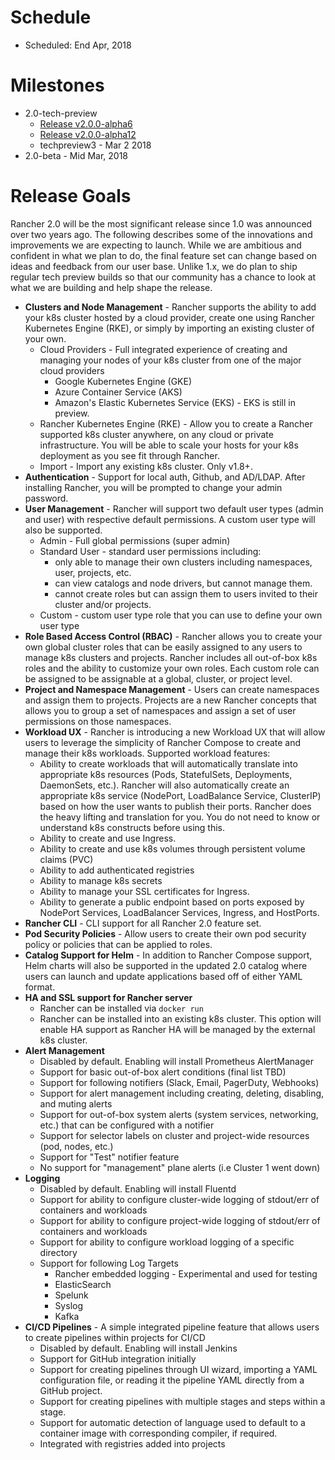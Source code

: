 # Schedule

* Scheduled: End Apr, 2018

# Milestones
* 2.0-tech-preview
  * [Release v2.0.0-alpha6](https://github.com/rancher/rancher/releases/tag/v2.0.0-alpha6)
  * [Release v2.0.0-alpha12](https://github.com/rancher/rancher/releases/tag/v2.0.0-alpha12)
  * techpreview3 - Mar 2 2018
* 2.0-beta - Mid Mar, 2018

# Release Goals
Rancher 2.0 will be the most significant release since 1.0 was announced over two years ago. The following describes some of the innovations and improvements we are expecting to launch.  While we are ambitious and confident in what we plan to do, the final feature set can change based on ideas and feedback from our user base.  Unlike 1.x, we do plan to ship regular tech preview builds so that our community has a chance to look at what we are building and help shape the release.

- **Clusters and Node Management** - Rancher supports the ability to add your k8s cluster hosted by a cloud provider, create one using Rancher Kubernetes Engine (RKE), or simply by importing an existing cluster of your own.
  * Cloud Providers - Full integrated experience of creating and managing your nodes of your k8s cluster from one of the major cloud providers
    * Google Kubernetes Engine (GKE)
    * Azure Container Service (AKS)
    * Amazon's Elastic Kubernetes Service (EKS) - EKS is still in preview.
  * Rancher Kubernetes Engine (RKE) - Allow you to create a Rancher supported k8s cluster anywhere, on any cloud or private infrastructure.  You will be able to scale your hosts for your k8s deployment as you see fit through Rancher.
  * Import - Import any existing k8s cluster.  Only v1.8+.
- **Authentication** - Support for local auth, Github, and AD/LDAP.  After installing Rancher, you will be prompted to change your admin password.
- **User Management** - Rancher will support two default user types (admin and user) with respective default permissions.  A custom user type will also be supported.
    * Admin - Full global permissions (super admin)
    * Standard User - standard user permissions including:
      * only able to manage their own clusters including namespaces, user, projects, etc.
      * can view catalogs and node drivers, but cannot manage them.
      * cannot create roles but can assign them to users invited to their cluster and/or projects.
    * Custom - custom user type role that you can use to define your own user type
- **Role Based Access Control (RBAC)** - Rancher allows you to create your own global cluster roles that can be easily assigned to any users to manage k8s clusters and projects.  Rancher includes all out-of-box k8s roles and the ability to customize your own roles.  Each custom role can be assigned to be assignable at a global, cluster, or project level.
- **Project and Namespace Management** - Users can create namespaces and assign them to projects.  Projects are a new Rancher concepts that allows you to group a set of namespaces and assign a set of user permissions on those namespaces.
- **Workload UX** - Rancher is introducing a new Workload UX that will allow users to leverage the simplicity of Rancher Compose to create and manage their k8s workloads.  Supported workload features:
  * Ability to create workloads that will automatically translate into appropriate k8s resources (Pods, StatefulSets, Deployments, DaemonSets, etc.).  Rancher will also automatically create an appropriate k8s service (NodePort, LoadBalance Service, ClusterIP) based on how the user wants to publish their ports.  Rancher does the heavy lifting and translation for you.  You do not need to know or understand k8s constructs before using this.
  * Ability to create and use Ingress.
  * Ability to create and use k8s volumes through persistent volume claims (PVC)
  * Ability to add authenticated registries
  * Ability to manage k8s secrets
  * Ability to manage your SSL certificates for Ingress.
  * Ability to generate a public endpoint based on ports exposed by NodePort Services, LoadBalancer Services, Ingress, and HostPorts.
- **Rancher CLI** - CLI support for all Rancher 2.0 feature set.
- **Pod Security Policies** - Allow users to create their own pod security policy or policies that can be applied to roles.
- **Catalog Support for Helm** - In addition to Rancher Compose support, Helm charts will also be supported in the updated 2.0 catalog where users can launch and update applications based off of either YAML format. 
- **HA and SSL support for Rancher server**
  * Rancher can be installed via `docker run`
  * Rancher can be installed into an existing k8s cluster.  This option will enable HA support as Rancher HA will be managed by the external k8s cluster.
- **Alert Management**
  * Disabled by default.  Enabling will install Prometheus AlertManager
  * Support for basic out-of-box alert conditions (final list TBD)
  * Support for following notifiers (Slack, Email, PagerDuty, Webhooks)
  * Support for alert management including creating, deleting, disabling, and muting alerts
  * Support for out-of-box system alerts (system services, networking, etc.) that can be configured with a notifier
  * Support for selector labels on cluster and project-wide resources (pod, nodes, etc.)
  * Support for "Test" notifier feature
  * No support for "management" plane alerts (i.e Cluster 1 went down)
- **Logging**
  * Disabled by default.  Enabling will install Fluentd
  * Support for ability to configure cluster-wide logging of stdout/err of containers and workloads
  * Support for ability to configure project-wide logging of stdout/err of containers and workloads
  * Support for ability to configure workload logging of a specific directory
  * Support for following Log Targets
    * Rancher embedded logging - Experimental and used for testing 
    * ElasticSearch
    * Spelunk
    * Syslog
    * Kafka
- **CI/CD Pipelines** - A simple integrated pipeline feature that allows users to create pipelines within projects for CI/CD
  * Disabled by default.  Enabling will install Jenkins
  * Support for GitHub integration initially
  * Support for creating pipelines through UI wizard, importing a YAML configuration file, or reading it the pipeline YAML directly from a GitHub project.
  * Support for creating pipelines with multiple stages and steps within a stage.
  * Support for automatic detection of language used to default to a container image with corresponding compiler, if required.
  * Integrated with registries added into projects
